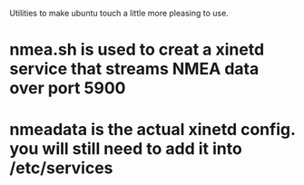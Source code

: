 Utilities to make ubuntu touch a little more pleasing to use. 

# nmea.sh is used to creat a xinetd service that streams NMEA data over port 5900 
# nmeadata is the actual xinetd config. you will still need to add it into /etc/services
